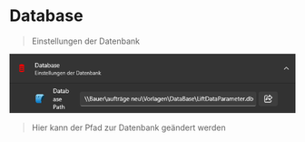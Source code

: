 # Database

>Einstellungen der Datenbank

![image](/LiftDataManager/Docs/HelpImages/image110.png)  

>Hier kann der Pfad zur Datenbank geändert werden

[//]: # (Tags: Database | Pfad zur Datenbank | Datenbank)  
